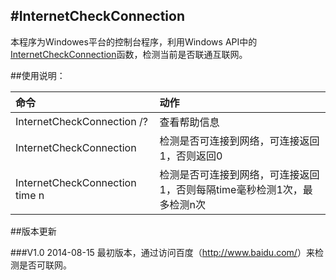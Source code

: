 #InternetCheckConnection
---

本程序为Windowes平台的控制台程序，利用Windows API中的[InternetCheckConnection][1]函数，检测当前是否联通互联网。

##使用说明：

|命令                              | 动作                                         |
|:---------------------------------|:---------------------------------------------|
|InternetCheckConnection /?        | 查看帮助信息                                 |
|InternetCheckConnection           | 检测是否可连接到网络，可连接返回1，否则返回0 |
|InternetCheckConnection time n    | 检测是否可连接到网络，可连接返回1，否则每隔time毫秒检测1次，最多检测n次 |

##版本更新

###V1.0
2014-08-15
最初版本，通过访问百度（<http://www.baidu.com/>）来检测是否可联网。


[1]: http://msdn.microsoft.com/en-us/library/aa384346(VS.85).aspx "InternetCheckConnection function (Windows) - MSDN"

